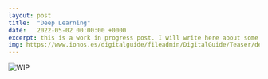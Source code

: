 ```yaml
---
layout: post
title:  "Deep Learning"
date:   2022-05-02 00:00:00 +0000
excerpt: this is a work in progress post. I will write here about some work/research/exploration done on image processing using DL
img: https://www.ionos.es/digitalguide/fileadmin/DigitalGuide/Teaser/deep-learning-vs-machine-learning-t.jpg
---
```


![WIP](https://media.istockphoto.com/vectors/yellow-warning-sign-work-in-progress-background-vector-id1253437873?k=20&m=1253437873&s=612x612&w=0&h=S0hzCYCgPCufkdZaHlCDTCu_LP066lD99njJm8RuPgg=)